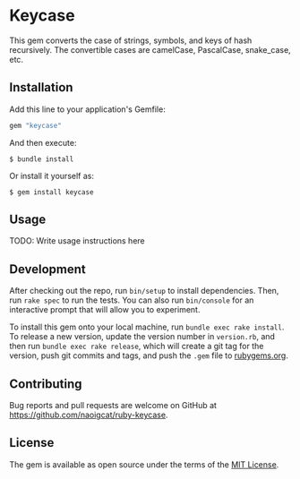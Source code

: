 #   Keycase

This gem converts the case of strings, symbols, and keys of hash recursively.
The convertible cases are camelCase, PascalCase, snake_case, etc.

##  Installation

Add this line to your application's Gemfile:

```ruby
gem "keycase"
```

And then execute:

    $ bundle install

Or install it yourself as:

    $ gem install keycase

##  Usage

TODO: Write usage instructions here

##  Development

After checking out the repo, run `bin/setup` to install dependencies. Then, run `rake spec` to run the tests. You can also run `bin/console` for an interactive prompt that will allow you to experiment.

To install this gem onto your local machine, run `bundle exec rake install`. To release a new version, update the version number in `version.rb`, and then run `bundle exec rake release`, which will create a git tag for the version, push git commits and tags, and push the `.gem` file to [rubygems.org](https://rubygems.org).

##  Contributing

Bug reports and pull requests are welcome on GitHub at https://github.com/naoigcat/ruby-keycase.

##  License

The gem is available as open source under the terms of the [MIT License](https://opensource.org/licenses/MIT).
